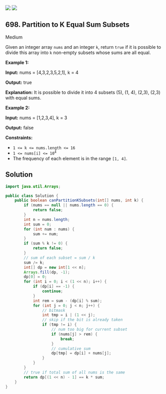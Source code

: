 [![](https://img.shields.io/github/stars/javadev/LeetCode-in-Java?label=Stars&style=flat-square)](https://github.com/javadev/LeetCode-in-Java)
[![](https://img.shields.io/github/forks/javadev/LeetCode-in-Java?label=Fork%20me%20on%20GitHub%20&style=flat-square)](https://github.com/javadev/LeetCode-in-Java/fork)

## 698\. Partition to K Equal Sum Subsets

Medium

Given an integer array `nums` and an integer `k`, return `true` if it is possible to divide this array into `k` non-empty subsets whose sums are all equal.

**Example 1:**

**Input:** nums = [4,3,2,3,5,2,1], k = 4

**Output:** true

**Explanation:** It is possible to divide it into 4 subsets (5), (1, 4), (2,3), (2,3) with equal sums. 

**Example 2:**

**Input:** nums = [1,2,3,4], k = 3

**Output:** false 

**Constraints:**

*   `1 <= k <= nums.length <= 16`
*   <code>1 <= nums[i] <= 10<sup>4</sup></code>
*   The frequency of each element is in the range `[1, 4]`.

## Solution

```java
import java.util.Arrays;

public class Solution {
    public boolean canPartitionKSubsets(int[] nums, int k) {
        if (nums == null || nums.length == 0) {
            return false;
        }
        int n = nums.length;
        int sum = 0;
        for (int num : nums) {
            sum += num;
        }
        if (sum % k != 0) {
            return false;
        }
        // sum of each subset = sum / k
        sum /= k;
        int[] dp = new int[1 << n];
        Arrays.fill(dp, -1);
        dp[0] = 0;
        for (int i = 0; i < (1 << n); i++) {
            if (dp[i] == -1) {
                continue;
            }
            int rem = sum - (dp[i] % sum);
            for (int j = 0; j < n; j++) {
                // bitmask
                int tmp = i | (1 << j);
                // skip if the bit is already taken
                if (tmp != i) {
                    // num too big for current subset
                    if (nums[j] > rem) {
                        break;
                    }
                    // cumulative sum
                    dp[tmp] = dp[i] + nums[j];
                }
            }
        }
        // true if total sum of all nums is the same
        return dp[(1 << n) - 1] == k * sum;
    }
}
```
